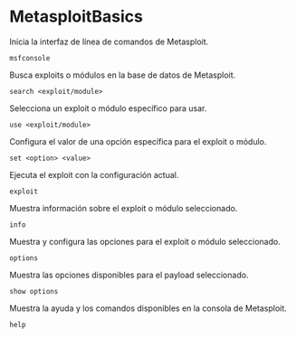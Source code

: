 # MetasploitBasics
Inicia la interfaz de línea de comandos de Metasploit.
```
msfconsole
```

Busca exploits o módulos en la base de datos de Metasploit.
```
search <exploit/module>
```

Selecciona un exploit o módulo específico para usar.
```
use <exploit/module>
```

Configura el valor de una opción específica para el exploit o módulo.
```
set <option> <value>
```

Ejecuta el exploit con la configuración actual.
```
exploit
```

Muestra información sobre el exploit o módulo seleccionado.
```
info
```

Muestra y configura las opciones para el exploit o módulo seleccionado.
```
options
```

Muestra las opciones disponibles para el payload seleccionado.
```
show options
```

Muestra la ayuda y los comandos disponibles en la consola de Metasploit.
```
help
```


